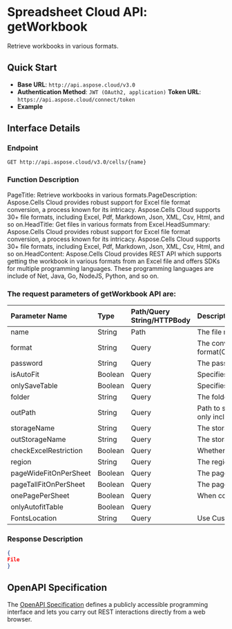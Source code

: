 # **Spreadsheet Cloud API: getWorkbook**

Retrieve workbooks in various formats. 


## **Quick Start**

- **Base URL**: `http://api.aspose.cloud/v3.0`
- **Authentication Method**: `JWT (OAuth2, application)`  **Token URL**: `https://api.aspose.cloud/connect/token`
- **Example** 

## **Interface Details**

### **Endpoint** 

```
GET http://api.aspose.cloud/v3.0/cells/{name}
```
### **Function Description**
PageTitle: Retrieve workbooks in various formats.PageDescription: Aspose.Cells Cloud provides robust support for Excel file format conversion, a process known for its intricacy. Aspose.Cells Cloud supports 30+ file formats, including Excel, Pdf, Markdown, Json, XML, Csv, Html, and so on.HeadTitle: Get files in various formats from Excel.HeadSummary: Aspose.Cells Cloud provides robust support for Excel file format conversion, a process known for its intricacy. Aspose.Cells Cloud supports 30+ file formats, including Excel, Pdf, Markdown, Json, XML, Csv, Html, and so on.HeadContent: Aspose.Cells Cloud provides  REST API which supports getting the workbook in various formats from an Excel file and offers SDKs for multiple programming languages. These programming languages are include of Net, Java, Go, NodeJS, Python, and so on.

### The request parameters of **getWorkbook** API are: 

| Parameter Name | Type | Path/Query String/HTTPBody | Description | 
| :- | :- | :- |:- | 
|name|String|Path|The file name.|
|format|String|Query|The conversion format(CSV/XLS/HTML/MHTML/ODS/PDF/XML/TXT/TIFF/XLSB/XLSM/XLSX/XLTM/XLTX/XPS/PNG/JPG/JPEG/GIF/EMF/BMP/MD[Markdown]/Numbers).|
|password|String|Query|The password needed to open an Excel file.|
|isAutoFit|Boolean|Query|Specifies whether set workbook rows to be autofit.|
|onlySaveTable|Boolean|Query|Specifies whether only save table data.Only use pdf to excel.|
|folder|String|Query|The folder where the file is situated.|
|outPath|String|Query|Path to save the result. If it's a single file, the `outPath` should encompass both the filename and extension. In the case of multiple files, the `outPath` should only include the folder.|
|storageName|String|Query|The storage name where the file is situated.|
|outStorageName|String|Query|The storage name where the output file is situated.|
|checkExcelRestriction|Boolean|Query|Whether check restriction of excel file when user modify cells related objects.|
|region|String|Query|The regional settings for workbook.|
|pageWideFitOnPerSheet|Boolean|Query|The page wide fit on worksheet.|
|pageTallFitOnPerSheet|Boolean|Query|The page tall fit on worksheet.|
|onePagePerSheet|Boolean|Query|When converting to PDF format, one page per sheet.|
|onlyAutofitTable|Boolean|Query||
|FontsLocation|String|Query|Use Custom fonts.|

### **Response Description**
```json
{
File
}
```


## OpenAPI Specification

The [OpenAPI Specification](https://reference.aspose.cloud/cells/#/ConversionController/GetWorkbook) defines a publicly accessible programming interface and lets you carry out REST interactions directly from a web browser.
